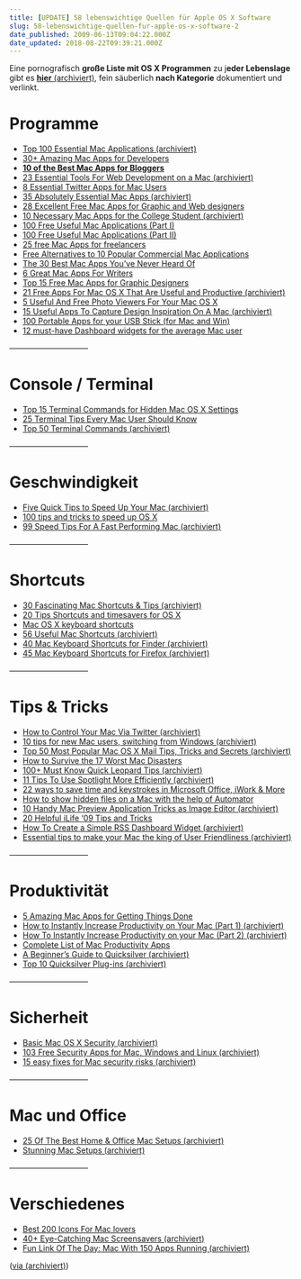 ```yaml
---
title: [UPDATE] 58 lebenswichtige Quellen für Apple OS X Software
slug: 58-lebenswichtige-quellen-fur-apple-os-x-software-2
date_published: 2009-06-13T09:04:22.000Z
date_updated: 2018-08-22T09:39:21.000Z
---
```


Eine pornografisch **große Liste mit OS X Programmen** zu j**eder Lebenslage** gibt es [**hier** (archiviert)](http://web.archive.org/web/20090611150559/http://www.gracesmith.co.uk:80/58-essential-resources-for-every-mac-geek/), fein säuberlich **nach Kategorie** dokumentiert und verlinkt.

# **Programme**

- [Top 100 Essential Mac Applications (archiviert)](http://web.archive.org/web/20090521155649/http://www.mactricksandtips.com:80/2008/01/top-100-essential-mac-applications.html?)
- [30+ Amazing Mac Apps for Developers](http://net.tutsplus.com/articles/web-roundups/30-amazing-mac-apps-for-developers/)
- [**10 of the Best Mac Apps for Bloggers**](http://mashable.com/2008/11/28/blogger-mac-apps/)
- [23 Essential Tools For Web Development on a Mac (archiviert)](http://web.archive.org/web/20080828030322/http://webjackalope.com:80/web-development-tools-mac/)
- [8 Essential Twitter Apps for Mac Users](http://www.maclife.com/article/feature/8_essential_twitter_apps_mac_users)
- [35 Absolutely Essential Mac Apps (archiviert)](http://web.archive.org/web/20090627022041/http://mac.appstorm.net:80/roundups/utilities-roundups/35-absolutely-essential-mac-apps/)
- [28 Excellent Free Mac Apps for Graphic and Web designers](http://speckyboy.com/2008/09/22/28-excellent-free-mac-apps-for-graphic-and-web-designers/)
- [10 Necessary Mac Apps for the College Student (archiviert)](http://web.archive.org/web/20090525071820/http://dbachrach.com:80/blog/2007/09/17/10-necessary-mac-apps-for-the-college-student/)
- [100 Free Useful Mac Applications (Part I)](http://www.hongkiat.com/blog/100-free-useful-applications-for-mac-part-i/)
- [100 Free Useful Mac Applications (Part II)](http://www.hongkiat.com/blog/100-free-useful-mac-applications-part-ii/)
- [25 free Mac Apps for freelancers](http://www.designer-daily.com/mac-apps-1915)
- [Free Alternatives to 10 Popular Commercial Mac Applications](http://www.makeuseof.com/tag/free-alternatives-to-popular-commercial-mac-applications/)
- [The 30 Best Mac Apps You’ve Never Heard Of](http://www.maclife.com/article/feature/30_best_mac_apps_you%E2%80%99ve_never_heard)
- [6 Great Mac Apps For Writers](http://www.justskins.com/tools-utilities/story-writing-software-mac/1693)
- [Top 15 Free Mac Apps for Graphic Designers](http://www.marcofolio.net/features/top_15_free_mac_apps_for_graphic_designers.html)
- [21 Free Apps For Mac OS X That Are Useful and Productive (archiviert)](http://web.archive.org/web/20090625000316/http://crenk.com:80/21-free-apps-for-mac-os-x-that-are-useful-and-productive/)
- [5 Useful And Free Photo Viewers For Your Mac OS X](http://www.smashingapps.com/2009/03/25/5-useful-free-photo-viewers-for-your-mac-os-x.html)
- [15 Useful Apps To Capture Design Inspiration On A Mac (archiviert)](http://web.archive.org/web/20090405053422/http://www.gracesmith.co.uk:80/15-useful-tools-to-capture-design-inspiration/)
- [100 Portable Apps for your USB Stick (for Mac and Win)](http://www.makeuseof.com/tag/portable-software-usb/)
- [12 must-have Dashboard widgets for the average Mac user](http://www.macyourself.com/2008/10/11/12-must-have-dashboard-widgets-for-the-average-mac-user/)

——————————

# **Console / Terminal**

- [Top 15 Terminal Commands for Hidden Mac OS X Settings](http://www.macosxtips.co.uk/index_files/terminal-commands-for-hidden-mac-os-x-settings.html)
- [25 Terminal Tips Every Mac User Should Know](http://www.maclife.com/article/feature/terminal_tips_every_mac_usershould_know)
- [Top 50 Terminal Commands (archiviert)](http://web.archive.org/web/20090712040843/http://www.mactricksandtips.com:80/2008/02/top-50-terminal-commands.html)

——————————

# **Geschwindigkeit**

- [Five Quick Tips to Speed Up Your Mac (archiviert)](http://web.archive.org/web/20090609183940/http://macapper.com:80/2009/05/18/five-quick-tips-to-speed-up-your-mac/)
- [100 tips and tricks to speed up OS X](http://www.techradar.com/news/computing/apple/100-tips-and-tricks-to-speed-up-os-x-591228)
- [99 Speed Tips For A Fast Performing Mac (archiviert)](http://web.archive.org/web/20090717075918/http://www.mactricksandtips.com:80/2008/08/99-speed-tips-for-a-quick-high-performance-mac.html)

——————————

# **Shortcuts**

- [30 Fascinating Mac Shortcuts & Tips (archiviert)](http://web.archive.org/web/20090502204455/http://mac.appstorm.net:80/how-to/os-x/easter-shortcuts-30-fascinating-mac-tips/)
- [20 Tips Shortcuts and timesavers for OS X](http://www.pctipsbox.com/20-tips-shortcuts-and-timesavers-for-os-x/)
- [Mac OS X keyboard shortcuts](http://support.apple.com/kb/HT1343)
- [56 Useful Mac Shortcuts (archiviert)](http://web.archive.org/web/20090721043100/http://www.mactricksandtips.com:80/2008/10/mac-101-56-useful-mac-shortcuts.html)
- [40 Mac Keyboard Shortcuts for Finder (archiviert)](http://web.archive.org/web/20090422170238/http://www.usingmac.com:80/2008/10/15/mac-finder-shortcuts)
- [45 Mac Keyboard Shortcuts for Firefox (archiviert)](http://web.archive.org/web/20081102105853/http://www.usingmac.com:80/2008/10/30/mac-firefox-shortcuts)

——————————

# **Tips & Tricks**

- [How to Control Your Mac Via Twitter (archiviert)](http://web.archive.org/web/20090626090443/http://www.twitip.com:80/how-to-control-your-mac-via-twitter/)
- [10 tips for new Mac users, switching from Windows (archiviert)](http://web.archive.org/web/20080704165320/http://sorou.sh:80/2006/07/17/10-tips-new-mac-users-switching-windows)
- [Top 50 Most Popular Mac OS X Mail Tips, Tricks and Secrets (archiviert)](http://web.archive.org/web/20081219123630/http://email.about.com:80/od/macosxmailtips/tp/musthave_tips.htm)
- [How to Survive the 17 Worst Mac Disasters](http://www.maclife.com/article/feature/how_survive_17_worst_mac_disasters)
- [100+ Must Know Quick Leopard Tips (archiviert)](http://web.archive.org/web/20090417025238/http://www.usingmac.com:80/2008/5/20/101-must-know-quick-leopard-tips)
- [11 Tips To Use Spotlight More Efficiently (archiviert)](http://web.archive.org/web/20090531035603/http://www.myappleguide.com:80/guides/2262/11-tips-use-spotlight-more-efficiently)
- [22 ways to save time and keystrokes in Microsoft Office, iWork & More](http://www.macworld.com/article/136427/2008/11/productivitytipsoffice.html)
- [How to show hidden files on a Mac with the help of Automator](http://www.macyourself.com/2009/03/20/how-to-show-hidden-files-on-a-mac-with-the-help-of-automator/)
- [10 Handy Mac Preview Application Tricks as Image Editor (archiviert)](http://web.archive.org/web/20090420134232/http://www.usingmac.com:80/2008/8/5/10-handy-mac-preview-application-tricks)
- [20 Helpful iLife ‘09 Tips and Tricks](http://www.maclife.com/article/feature/ilife_09_tips_and_tricks)
- [How To Create a Simple RSS Dashboard Widget (archiviert)](http://web.archive.org/web/20110721210022/http://vimeo.com/groups/mactips/videos/2992562)
- [Essential tips to make your Mac the king of User Friendliness (archiviert)](http://web.archive.org/web/20081213234430/http://www.hacktheday.com:80/essential-tips-to-make-your-mac-the-king-of-user-friendliness/)

——————————

# **Produktivität**

- [5 Amazing Mac Apps for Getting Things Done](http://zenhabits.net/2008/03/5-amazing-mac-apps-for-getting-things-done-plus-a-custom-rigged-setup/)
- [How to Instantly Increase Productivity on Your Mac (Part 1) (archiviert)](http://web.archive.org/web/20090505105900/http://www.makeuseof.com:80/tag/how-to-instantly-increase-productivity-on-your-mac-part-1/)
- [How To Instantly Increase Productivity on your Mac (Part 2) (archiviert)](http://web.archive.org/web/20080530200616/http://www.makeuseof.com:80/tag/how-to-instantly-increase-productivity-on-your-mac-part-2/)
- [Complete List of Mac Productivity Apps](http://havemacwillblog.com/2008/09/23/mac-productivity-full-list-of-productivity-apps/)
- [A Beginner’s Guide to Quicksilver (archiviert)](http://web.archive.org/web/20090601063347/http://mac.appstorm.net:80/how-to/utilities-how-to/a-beginners-guide-to-quicksilver/)
- [Top 10 Quicksilver Plug-ins (archiviert)](http://web.archive.org/web/20090618044559/http://lifehacker.com:80/software/lifehacker-top-10/top-10-quicksilver-plug%20ins-322363.php)

——————————

# **Sicherheit**

- [Basic Mac OS X Security (archiviert)](http://web.archive.org/web/20090722212337/http://www.macgeekery.com:80/tips/security/basic_mac_os_x_security)
- [103 Free Security Apps for Mac, Windows and Linux (archiviert)](http://web.archive.org/web/20090720023820/http://www.itsecurity.com:80/features/103-free-security-apps-041607/)
- [15 easy fixes for Mac security risks (archiviert)](http://web.archive.org/web/20070302144543/http://www.computerworld.com/action/article.do?command=viewArticleBasic)

——————————

# **Mac und Office**

- [25 Of The Best Home & Office Mac Setups (archiviert)](http://web.archive.org/web/20080702205845/http://www.cartridgesave.co.uk:80/news/25-of-the-best-home-office-mac-setups/)
- [Stunning Mac Setups (archiviert)](http://web.archive.org/web/20090418001128/http://www.usingmac.com:80/2008/5/26/stunning-mac-setups)

——————————

# **Verschiedenes**

- [Best 200 Icons For Mac lovers](http://blogof.francescomugnai.com/2009/03/the-best-200-icons-for-mac-lovers-1st-part/)
- [40+ Eye-Catching Mac Screensavers (archiviert)](http://web.archive.org/web/20090516002955/http://www.usingmac.com:80/2009/5/13/mac-screen-savers)
- [Fun Link Of The Day: Mac With 150 Apps Running (archiviert)](http://web.archive.org/web/20080421034605/http://gizmodo.com:80/376497/mac-with-150-apps-running-shows-teeny%20weeny-dock-expos-windows)

([via (archiviert)](http://web.archive.org/web/20090611150559/http://www.gracesmith.co.uk:80/58-essential-resources-for-every-mac-geek/))
